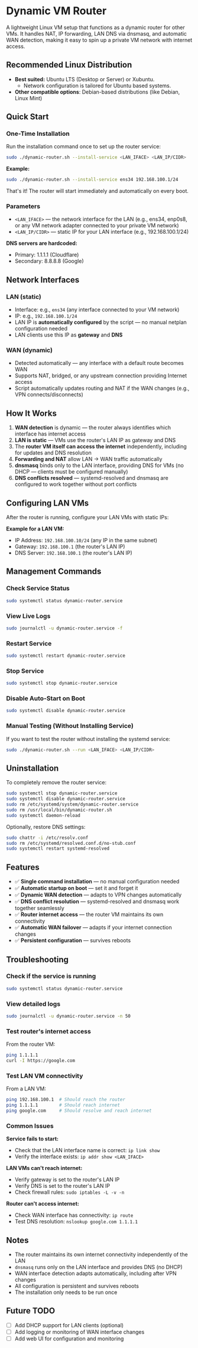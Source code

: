# Dynamic VM Router
A lightweight Linux VM setup that functions as a dynamic router for other VMs.
It handles NAT, IP forwarding, LAN DNS via dnsmasq, and automatic WAN detection, making it easy to spin up a private VM network with internet access.

## Recommended Linux Distribution
- **Best suited:** Ubuntu LTS (Desktop or Server) or Xubuntu.
  - Network configuration is tailored for Ubuntu based systems.
- **Other compatible options**: Debian-based distributions (like Debian, Linux Mint)

## Quick Start

### One-Time Installation
Run the installation command once to set up the router service:

```bash
sudo ./dynamic-router.sh --install-service <LAN_IFACE> <LAN_IP/CIDR>
```

**Example:**
```bash
sudo ./dynamic-router.sh --install-service ens34 192.168.100.1/24
```

That's it! The router will start immediately and automatically on every boot.

### Parameters
- `<LAN_IFACE>` — the network interface for the LAN (e.g., ens34, enp0s8, or any VM network adapter connected to your private VM network)
- `<LAN_IP/CIDR>` — static IP for your LAN interface (e.g., 192.168.100.1/24)

**DNS servers are hardcoded:**
- Primary: 1.1.1.1 (Cloudflare)
- Secondary: 8.8.8.8 (Google)

## Network Interfaces

### LAN (static)
- Interface: e.g., `ens34` (any interface connected to your VM network)
- IP: e.g., `192.168.100.1/24`
- LAN IP is **automatically configured** by the script — no manual netplan configuration needed
- LAN clients use this IP as **gateway** and **DNS**

### WAN (dynamic)
- Detected automatically — any interface with a default route becomes WAN
- Supports NAT, bridged, or any upstream connection providing Internet access
- Script automatically updates routing and NAT if the WAN changes (e.g., VPN connects/disconnects)

## How It Works

1. **WAN detection** is dynamic — the router always identifies which interface has internet access
2. **LAN is static** — VMs use the router's LAN IP as gateway and DNS
3. The **router VM itself can access the internet** independently, including for updates and DNS resolution
4. **Forwarding and NAT** allow LAN → WAN traffic automatically
5. **dnsmasq** binds only to the LAN interface, providing DNS for VMs (no DHCP — clients must be configured manually)
6. **DNS conflicts resolved** — systemd-resolved and dnsmasq are configured to work together without port conflicts

## Configuring LAN VMs

After the router is running, configure your LAN VMs with static IPs:

**Example for a LAN VM:**
- IP Address: `192.168.100.10/24` (any IP in the same subnet)
- Gateway: `192.168.100.1` (the router's LAN IP)
- DNS Server: `192.168.100.1` (the router's LAN IP)

## Management Commands

### Check Service Status
```bash
sudo systemctl status dynamic-router.service
```

### View Live Logs
```bash
sudo journalctl -u dynamic-router.service -f
```

### Restart Service
```bash
sudo systemctl restart dynamic-router.service
```

### Stop Service
```bash
sudo systemctl stop dynamic-router.service
```

### Disable Auto-Start on Boot
```bash
sudo systemctl disable dynamic-router.service
```

### Manual Testing (Without Installing Service)
If you want to test the router without installing the systemd service:
```bash
sudo ./dynamic-router.sh --run <LAN_IFACE> <LAN_IP/CIDR>
```

## Uninstallation

To completely remove the router service:

```bash
sudo systemctl stop dynamic-router.service
sudo systemctl disable dynamic-router.service
sudo rm /etc/systemd/system/dynamic-router.service
sudo rm /usr/local/bin/dynamic-router.sh
sudo systemctl daemon-reload
```

Optionally, restore DNS settings:
```bash
sudo chattr -i /etc/resolv.conf
sudo rm /etc/systemd/resolved.conf.d/no-stub.conf
sudo systemctl restart systemd-resolved
```

## Features

- ✅ **Single command installation** — no manual configuration needed
- ✅ **Automatic startup on boot** — set it and forget it
- ✅ **Dynamic WAN detection** — adapts to VPN changes automatically
- ✅ **DNS conflict resolution** — systemd-resolved and dnsmasq work together seamlessly
- ✅ **Router internet access** — the router VM maintains its own connectivity
- ✅ **Automatic WAN failover** — adapts if your internet connection changes
- ✅ **Persistent configuration** — survives reboots

## Troubleshooting

### Check if the service is running
```bash
sudo systemctl status dynamic-router.service
```

### View detailed logs
```bash
sudo journalctl -u dynamic-router.service -n 50
```

### Test router's internet access
From the router VM:
```bash
ping 1.1.1.1
curl -I https://google.com
```

### Test LAN VM connectivity
From a LAN VM:
```bash
ping 192.168.100.1  # Should reach the router
ping 1.1.1.1        # Should reach internet
ping google.com     # Should resolve and reach internet
```

### Common Issues

**Service fails to start:**
- Check that the LAN interface name is correct: `ip link show`
- Verify the interface exists: `ip addr show <LAN_IFACE>`

**LAN VMs can't reach internet:**
- Verify gateway is set to the router's LAN IP
- Verify DNS is set to the router's LAN IP
- Check firewall rules: `sudo iptables -L -v -n`

**Router can't access internet:**
- Check WAN interface has connectivity: `ip route`
- Test DNS resolution: `nslookup google.com 1.1.1.1`

## Notes

- The router maintains its own internet connectivity independently of the LAN
- `dnsmasq` runs only on the LAN interface and provides DNS (no DHCP)
- WAN interface detection adapts automatically, including after VPN changes
- All configuration is persistent and survives reboots
- The installation only needs to be run once

## Future TODO
- [ ] Add DHCP support for LAN clients (optional)
- [ ] Add logging or monitoring of WAN interface changes
- [ ] Add web UI for configuration and monitoring
